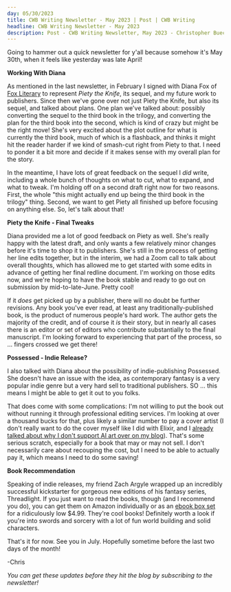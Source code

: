 ```yaml
---
day: 05/30/2023
title: CWB Writing Newsletter - May 2023 | Post | CWB Writing
headline: CWB Writing Newsletter - May 2023
description: Post - CWB Writing Newsletter, May 2023 - Christopher Buecheler's Author Site
---
```



Going to hammer out a quick newsletter for y'all because somehow it's May 30th, when it feels like yesterday was late April!

**Working With Diana**

As mentioned in the last newsletter, in February I signed with Diana Fox of <a href="https://www.publishersmarketplace.com/members/fox/" target="_blank">Fox Literary</a> to represent _Piety the Knife_, its sequel, and my future work to publishers. Since then we've gone over not just Piety the Knife, but also its sequel, and talked about plans. One plan we've talked about: possibly converting the sequel to the third book in the trilogy, and converting the plan for the third book into the second, which is kind of crazy but might be the right move! She's very excited about the plot outline for what is currently the third book, much of which is a flashback, and thinks it might hit the reader harder if we kind of smash-cut right from Piety to that. I need to ponder it a bit more and decide if it makes sense with my overall plan for the story.

In the meantime, I have lots of great feedback on the sequel I _did_ write, including a whole bunch of thoughts on what to cut, what to expand, and what to tweak. I'm holding off on a second draft right now for two reasons. First, the whole "this might actually end up being the third book in the trilogy" thing. Second, we want to get Piety all finished up before focusing on anything else. So, let's talk about that!

**Piety the Knife - Final Tweaks**

Diana provided me a lot of good feedback on Piety as well. She's really happy with the latest draft, and only wants a few relatively minor changes before it's time to shop it to publishers. She's still in the process of getting her line edits together, but in the interim, we had a Zoom call to talk about overall thoughts, which has allowed me to get started with some edits in advance of getting her final redline document. I'm working on those edits now, and we're hoping to have the book stable and ready to go out on submission by mid-to-late-June. Pretty cool!

If it _does_ get picked up by a publisher, there will no doubt be further revisions. Any book you've ever read, at least any traditionally-published book, is the product of numerous people's hard work. The author gets the majority of the credit, and of course it _is_ their story, but in nearly all cases there is an editor or set of editors who contribute substantially to the final manuscript. I'm looking forward to experiencing that part of the process, so &hellip; fingers crossed we get there!

**Possessed - Indie Release?**

I also talked with Diana about the possibility of indie-publishing Possessed. She doesn't have an issue with the idea, as contemporary fantasy is a very popular indie genre but a very hard sell to traditional publishers. SO &hellip; this means I might be able to get it out to you folks.

That does come with some complications: I'm not willing to put the book out without running it through professional editing services. I'm looking at over a thousand bucks for that, plus likely a similar number to pay a cover artist (I don't really want to do the cover myself like I did with Elixir, and I [already talked about why I don't support AI art over on my blog](/posts/2022-12-on-ai-art/)). That's some serious scratch, especially for a book that may or may not sell. I don't necessarily care about recouping the cost, but I need to be able to actually pay it, which means I need to do some saving!


**Book Recommendation**

Speaking of indie releases, my friend Zach Argyle wrapped up an incredibly successful kickstarter for gorgeous new editions of his fantasy series, Threadlight. If you just want to read the books, though (and I recommend you do), you can get them on Amazon individually or as an <a href="https://www.amazon.com/Threadlight-Trilogy-Epic-Fantasy-Boxset-ebook/dp/B0BH3SW5XF" target="_blank">ebook box set</a> for a ridiculously low $4.99. They're cool books! Definitely worth a look if you're into swords and sorcery with a lot of fun world building and solid characters.

That's it for now. See you in July. Hopefully sometime before the last two days of the month!

-Chris

_You can get these updates before they hit the blog by subscribing to the newsletter!_

